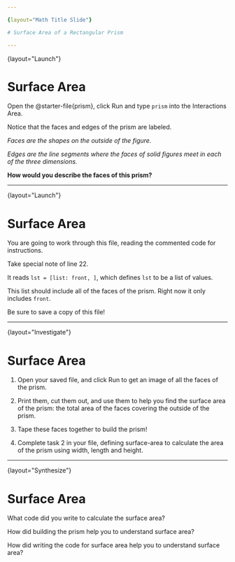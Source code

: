 ```yaml
---

{layout="Math Title Slide"}

# Surface Area of a Rectangular Prism

---
```

{layout="Launch"}
# Surface Area

Open the @starter-file{prism}, click Run and type `prism` into the Interactions Area.

Notice that the faces and edges of the prism are labeled. 

_Faces are the shapes on the outside of the figure._

_Edges are the line segments where the faces of solid figures meet in each of the three dimensions._ 

__How would you describe the faces of this prism?__

---
{layout="Launch"}
# Surface Area

You are going to work through this file, reading the commented code for instructions.

Take special note of line 22.

It reads `lst = [list: front, ]`, which defines `lst` to be a list of values.

This list should include all of the faces of the prism.  Right now it only includes `front`. 

Be sure to save a copy of this file!


---
{layout="Investigate"}
# Surface Area

1. Open your saved file, and click Run to get an image of all the faces of the prism. 

1. Print them, cut them out, and use them to help you find the surface area of the prism: the total area of the faces covering the outside of the prism.

1. Tape these faces together to build the prism!

1. Complete task 2 in your file, defining surface-area to calculate the area of the prism using width, length and height. 

---
{layout="Synthesize"}
# Surface Area

What code did you write to calculate the surface area?

How did building the prism help you to understand surface area?

How did writing the code for surface area help you to understand surface area?

